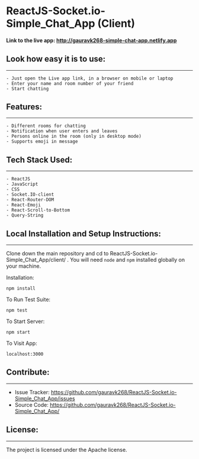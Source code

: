 # ReactJS-Socket.io-Simple_Chat_App (Client)

#### Link to the live app: http://gauravk268-simple-chat-app.netlify.app

## Look how easy it is to use:
------------------------------

    - Just open the Live app link, in a browser on mobile or laptop
    - Enter your name and room number of your friend
    - Start chatting
	
	
## Features:
------------

	- Different rooms for chatting
	- Notification when user enters and leaves
	- Persons online in the room (only in desktop mode)
	- Supports emoji in message

	
	
## Tech Stack Used:
-------------------

	- ReactJS
	- JavaScript
	- CSS
	- Socket.IO-client
	- React-Router-DOM
	- React-Emoji
	- React-Scroll-to-Bottom
	- Query-String
	

## Local Installation and Setup Instructions:
---------------------------------------------

Clone down the main repository and cd to ReactJS-Socket.io-Simple_Chat_App/client/ . You will need `node` and `npm` installed globally on your machine.  

Installation:

`npm install`  

To Run Test Suite:  

`npm test`  

To Start Server:

`npm start`  

To Visit App:

`localhost:3000`


## Contribute:
--------------

- Issue Tracker: https://github.com/gauravk268/ReactJS-Socket.io-Simple_Chat_App/issues
- Source Code: https://github.com/gauravk268/ReactJS-Socket.io-Simple_Chat_App/


## License:
-----------

The project is licensed under the Apache license.
